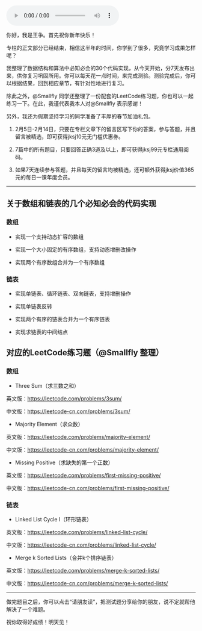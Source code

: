 <audio title="春节7天练 _ Day 1：数组和链表" src="https://static001.geekbang.org/resource/audio/0f/f3/0f98a3b1480502c554ec85afdd703ef3.mp3" controls="controls"></audio> 
<p>你好，我是王争。首先祝你新年快乐！</p><p>专栏的正文部分已经结束，相信这半年的时间，你学到了很多，究竟学习成果怎样呢？</p><p>我整理了数据结构和算法中必知必会的30个代码实现，从今天开始，分7天发布出来，供你复习巩固所用。你可以每天花一点时间，来完成测验。测验完成后，你可以根据结果，回到相应章节，有针对性地进行复习。</p><p>除此之外，@Smallfly 同学还整理了一份配套的LeetCode练习题，你也可以一起练习一下。在此，我谨代表我本人对@Smallfly 表示感谢！</p><p>另外，我还为假期坚持学习的同学准备了丰厚的<span class="orange">春节加油礼包</span>。</p><ol>
<li>
<p>2月5日-2月14日，只要在专栏文章下的留言区写下你的答案，参与答题，并且留言被精选，即可获得jksj10元无门槛优惠券。</p>
</li>
<li>
<p>7篇中的所有题目，只要回答正确3道及以上，即可获得jksj99元专栏通用阅码。</p>
</li>
<li>
<p>如果7天连续参与答题，并且每天的留言均被精选，还可额外获得jksj价值365元的每日一课年度会员。</p>
</li>
</ol><hr><h2>关于数组和链表的几个必知必会的代码实现</h2><h3>数组</h3><ul>
<li>
<p>实现一个支持动态扩容的数组</p>
</li>
<li>
<p>实现一个大小固定的有序数组，支持动态增删改操作</p>
</li>
<li>
<p>实现两个有序数组合并为一个有序数组</p>
</li>
</ul><h3>链表</h3><ul>
<li>
<p>实现单链表、循环链表、双向链表，支持增删操作</p>
</li>
<li>
<p>实现单链表反转</p>
</li>
<li>
<p>实现两个有序的链表合并为一个有序链表</p>
</li>
<li>
<p>实现求链表的中间结点</p>
</li>
</ul><!-- [[[read_end]]] --><h2>对应的LeetCode练习题（@Smallfly 整理）</h2><h3>数组</h3><ul>
<li>Three Sum（求三数之和）</li>
</ul><p>英文版：<a href="https://leetcode.com/problems/3sum/">https://leetcode.com/problems/3sum/</a></p><p>中文版：<a href="https://leetcode-cn.com/problems/3sum/">https://leetcode-cn.com/problems/3sum/</a></p><ul>
<li>Majority Element（求众数）</li>
</ul><p>英文版：<a href="https://leetcode.com/problems/majority-element/">https://leetcode.com/problems/majority-element/</a></p><p>中文版：<a href="https://leetcode-cn.com/problems/majority-element/">https://leetcode-cn.com/problems/majority-element/</a></p><ul>
<li>Missing Positive（求缺失的第一个正数）</li>
</ul><p>英文版：<a href="https://leetcode.com/problems/first-missing-positive/">https://leetcode.com/problems/first-missing-positive/</a></p><p>中文版：<a href="https://leetcode-cn.com/problems/first-missing-positive/">https://leetcode-cn.com/problems/first-missing-positive/</a></p><h3>链表</h3><ul>
<li>Linked List Cycle I（环形链表）</li>
</ul><p>英文版：<a href="https://leetcode.com/problems/linked-list-cycle/">https://leetcode.com/problems/linked-list-cycle/</a></p><p>中文版：<a href="https://leetcode-cn.com/problems/linked-list-cycle/">https://leetcode-cn.com/problems/linked-list-cycle/</a></p><ul>
<li>Merge k Sorted Lists（合并k个排序链表）</li>
</ul><p>英文版：<a href="https://leetcode.com/problems/merge-k-sorted-lists/">https://leetcode.com/problems/merge-k-sorted-lists/</a></p><p>中文版：<a href="https://leetcode-cn.com/problems/merge-k-sorted-lists/">https://leetcode-cn.com/problems/merge-k-sorted-lists/</a></p><hr><p>做完题目之后，你可以点击“请朋友读”，把测试题分享给你的朋友，说不定就帮他解决了一个难题。</p><p>祝你取得好成绩！明天见！</p>